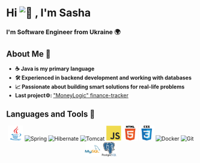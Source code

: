 <div>
<h1>Hi <img src="https://github.com/JustSashaUP/JustSashaUP/assets/94720780/e92e4600-5346-4a56-aaac-9968ed69c5b8" alt="👋" style="width:30px"/> , I'm Sasha</h1>
<h3>I'm Software Engineer from Ukraine 🌍</h3>
</div>

## About Me 🙂
<div>
<ul>
    <li><strong>☕ Java is my primary language</strong></li>
    <li><strong>🛠️ Experienced in backend development and working with databases</strong></li>
    <li><strong>📈 Passionate about building smart solutions for real-life problems</strong></li>
    <li><strong>Last project⚙️: </strong><a href="https://github.com/JustSashaUP/MoneyLogic">"MoneyLogic" finance-tracker</a></li>
</ul>
</div>

## Languages and Tools 🚀
<div align="center">
    <img src="https://raw.githubusercontent.com/devicons/devicon/master/icons/java/java-original.svg" alt="Java" width="40" height="40"/>
    <img src="https://www.vectorlogo.zone/logos/springio/springio-icon.svg" alt="Spring" width="40" height="40"/>
    <img src="https://www.vectorlogo.zone/logos/hibernate/hibernate-icon.svg" alt="Hibernate" width="40" height="40"/>
    <img src="https://www.vectorlogo.zone/logos/apache_tomcat/apache_tomcat-icon.svg" alt="Tomcat" width="40" height="40"/>
    <img src="https://raw.githubusercontent.com/devicons/devicon/master/icons/javascript/javascript-original.svg" alt="JavaScript" width="40" height="40"/>
    <img src="https://raw.githubusercontent.com/devicons/devicon/master/icons/html5/html5-original-wordmark.svg" alt="HTML5" width="40" height="40"/>
    <img src="https://raw.githubusercontent.com/devicons/devicon/master/icons/css3/css3-original-wordmark.svg" alt="CSS3" width="40" height="40"/>
    <img src="https://www.vectorlogo.zone/logos/docker/docker-icon.svg" alt="Docker" width="40" height="40"/>
    <img src="https://www.vectorlogo.zone/logos/git-scm/git-scm-icon.svg" alt="Git" width="40" height="40"/>
    <img src="https://raw.githubusercontent.com/devicons/devicon/master/icons/mysql/mysql-original-wordmark.svg" alt="MySQL" width="40" height="40"/>
    <img src="https://raw.githubusercontent.com/devicons/devicon/master/icons/postgresql/postgresql-original-wordmark.svg" alt="PostgreSQL" width="40" height="40"/>
</div>
